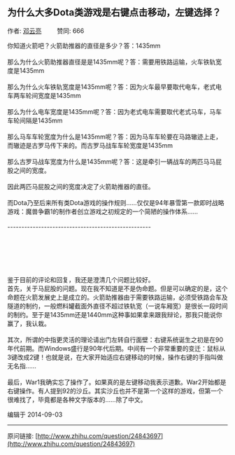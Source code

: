 ## 为什么大多Dota类游戏是右键点击移动，左键选择？

作者: [邓云亮](http://www.zhihu.com/people/deng-yun-liang-75)&nbsp;&nbsp;&nbsp;&nbsp;&nbsp;&nbsp;&nbsp;&nbsp; 赞同: 666


你知道火箭吧？火箭助推器的直径是多少？答：1435mm<br><br>那么为什么火箭助推器直径是是1435mm呢？答：需要用铁路运输，火车铁轨宽度是1435mm<br><br>那么为什么火车铁轨宽度是1435mm呢？答：因为火车最早要取代电车，老式电车两车轮间宽度是1435mm<br><br>那么为什么电车宽度是1435mm呢？答：因为老式电车需要取代老式马车，马车车轮间隔是1435mm<br><br>那么马车车轮宽度为什么是1435mm呢？答：因为马车车轮要在马路辙迹上走，而辙迹是古罗马传下来的。而古罗马战车车轮宽度是1435mm<br><br>那么古罗马战车宽度为什么是1435mm呢？答：这是牵引一辆战车的两匹马马屁股之间的宽度。<br><br>因此两匹马屁股之间的宽度决定了火箭助推器的直径。<br><br>而Dota乃至后来所有类Dota游戏的操作规则……仅仅是94年暴雪第一款即时战略游戏：魔兽争霸1的制作者创立游戏之初规定的一个简陋的操作体系……<br><br>---------------------------------------------------<br><br><br><br><br><br><br>鉴于目前的评论和回复，我还是澄清几个问题比较好。<br>首先，关于马屁股的问题。现在我不知道是不是伪命题。但是可以确定的是，这个命题在火箭发展史上是成立的。火箭助推器由于需要铁路运输，必须受铁路会车及隧道的制约，一般燃料罐截面外直径不超过铁轨宽（一说车厢宽）是很长一段时间的制约。至于是1435mm还是1440mm这种事如果拿来跟我辩论，那我只能说你赢了，我认栽。<br><br>其次，所谓的中指更灵活的理论请出门左转自行面壁：右键系统诞生之初是在90年代前期。而Windows盛行是90年代后期。中间有一个非常重要的变迁：鼠标从3键改成2键！也就是说，在大家开始适应右键移动的时候，操作右键的手指叫做无名指……<br><br>最后，War1我确实忘了操作了。如果真的是左键移动我表示道歉。War2开始都是右键操作。有人提到92的沙丘。其实沙丘也并不是第一个这样的游戏，但第一个很难找了，毕竟都是各种文字版本的……除了中文。



编辑于 2014-09-03



---
原问链接: [http://www.zhihu.com/question/24843697](http://www.zhihu.com/question/24843697)